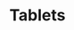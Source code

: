 ---
layout: category
category: Tablets
type: category
# details
title: Tablets
img: /assets/img/tablets.jpg
filters:
  - 9.7 inch
  - 12 inch
---